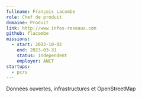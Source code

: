 ```yaml
---
fullname: François Lacombe
role: Chef de produit
domaine: Produit
link: http://www.infos-reseaux.com
github: flacombe
missions:
  - start: 2022-10-02
    end: 2023-03-31
    status: independent
    employer: ANCT
startups:
  - pcrs
---
```


Données ouvertes, infrastructures et OpenStreetMap
